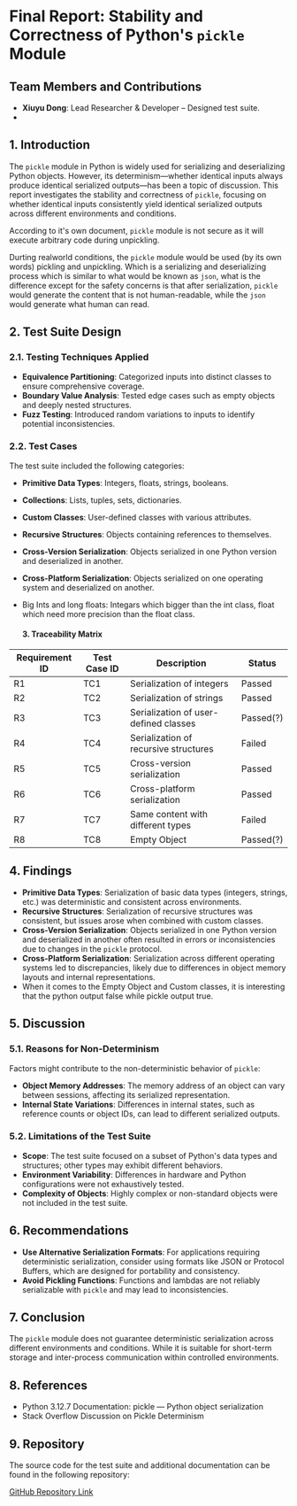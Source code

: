 # Final Report: Stability and Correctness of Python's `pickle` Module

## Team Members and Contributions

- **Xiuyu Dong**: Lead Researcher & Developer – Designed test suite.
- 

## 1. Introduction

The `pickle` module in Python is widely used for serializing and deserializing Python objects. However, its determinism—whether identical inputs always produce identical serialized outputs—has been a topic of discussion. This report investigates the stability and correctness of `pickle`, focusing on whether identical inputs consistently yield identical serialized outputs across different environments and conditions.

According to it's own document, `pickle` module is not secure as it will execute arbitrary code during unpickling.

Durting realworld conditions, the `pickle` module would be used (by its own words) pickling and unpickling. Which is a serializing and deserializing process which is similar to what would be known as `json`, what is the difference except for the safety concerns is that after serialization, `pickle` would generate the content that is not human-readable, while the `json` would generate what human can read. 



## 2. Test Suite Design

### 2.1. Testing Techniques Applied

- **Equivalence Partitioning**: Categorized inputs into distinct classes to ensure comprehensive coverage.
- **Boundary Value Analysis**: Tested edge cases such as empty objects and deeply nested structures.
- **Fuzz Testing**: Introduced random variations to inputs to identify potential inconsistencies.

### 2.2. Test Cases

The test suite included the following categories:

- **Primitive Data Types**: Integers, floats, strings, booleans.

- **Collections**: Lists, tuples, sets, dictionaries.

- **Custom Classes**: User-defined classes with various attributes.

- **Recursive Structures**: Objects containing references to themselves.

- **Cross-Version Serialization**: Objects serialized in one Python version and deserialized in another.

- **Cross-Platform Serialization**: Objects serialized on one operating system and deserialized on another.

- Big Ints and long floats: Integars which bigger than the int class, float which need more precision than the float class.

  #### 3. Traceability Matrix

| Requirement ID | Test Case ID | Description                           | Status    |
| -------------- | ------------ | ------------------------------------- | --------- |
| R1             | TC1          | Serialization of integers             | Passed    |
| R2             | TC2          | Serialization of strings              | Passed    |
| R3             | TC3          | Serialization of user-defined classes | Passed(?) |
| R4             | TC4          | Serialization of recursive structures | Failed    |
| R5             | TC5          | Cross-version serialization           | Passed    |
| R6             | TC6          | Cross-platform serialization          | Passed    |
| R7             | TC7          | Same content with different types     | Failed    |
| R8             | TC8          | Empty Object                          | Passed(?) |

## 4. Findings

- **Primitive Data Types**: Serialization of basic data types (integers, strings, etc.) was deterministic and consistent across environments.
- **Recursive Structures**: Serialization of recursive structures was consistent, but issues arose when combined with custom classes.
- **Cross-Version Serialization**: Objects serialized in one Python version and deserialized in another often resulted in errors or inconsistencies due to changes in the `pickle` protocol.
- **Cross-Platform Serialization**: Serialization across different operating systems led to discrepancies, likely due to differences in object memory layouts and internal representations.
- When it comes to the Empty Object and Custom classes, it is interesting that the python output false while pickle output true.

## 5. Discussion

### 5.1. Reasons for Non-Determinism

Factors might contribute to the non-deterministic behavior of `pickle`:

- **Object Memory Addresses**: The memory address of an object can vary between sessions, affecting its serialized representation.
- **Internal State Variations**: Differences in internal states, such as reference counts or object IDs, can lead to different serialized outputs.

### 5.2. Limitations of the Test Suite

- **Scope**: The test suite focused on a subset of Python's data types and structures; other types may exhibit different behaviors.
- **Environment Variability**: Differences in hardware and Python configurations were not exhaustively tested.
- **Complexity of Objects**: Highly complex or non-standard objects were not included in the test suite.

## 6. Recommendations

- **Use Alternative Serialization Formats**: For applications requiring deterministic serialization, consider using formats like JSON or Protocol Buffers, which are designed for portability and consistency.
- **Avoid Pickling Functions**: Functions and lambdas are not reliably serializable with `pickle` and may lead to inconsistencies.

## 7. Conclusion

The `pickle` module does not guarantee deterministic serialization across different environments and conditions. While it is suitable for short-term storage and inter-process communication within controlled environments.

## 8. References

- Python 3.12.7 Documentation: pickle — Python object serialization
- Stack Overflow Discussion on Pickle Determinism

## 9. Repository

The source code for the test suite and additional documentation can be found in the following repository:

[GitHub Repository Link](https://github.com/kar1n1911/pickletesting)